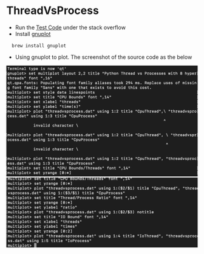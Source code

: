 # ThreadVsProcess
- Run the [Test Code] under the stack overflow
- Install [gnuplot] 
```
  brew install gnuplot
```
- Using gnuplot to plot. The screenshot of the source code as the below

![imageCode1](https://github.com/BUEC500C1/video-Jie1995tbc/blob/master/Part%201/ThreadVsProcess/gnuplot_code1.png)
![imageCode2](https://github.com/BUEC500C1/video-Jie1995tbc/blob/master/Part%201/ThreadVsProcess/gnuplot_code2.png)




[Test Code]: https://stackoverflow.com/questions/3044580/multiprocessing-vs-threading-python
[gnuplot]: http://www.gnuplot.info/download.html

